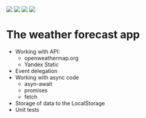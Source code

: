 <img src="https://img.shields.io/badge/HTML-blue"> <img src="https://img.shields.io/badge/CSS-blue">
<img src="https://img.shields.io/badge/JS-red"> <img src="https://img.shields.io/badge/Jest-green">

# The weather forecast app

<ul>
  <li> Working with API:
    <ul>
      <li> openweathermap.org </li>
      <li> Yandex Static </li>
    </ul>
  </li>
  <li> Event delegation</li>
  <li> Working with async code
    <ul>
      <li>asyn-await</li>
      <li>promises</li>
      <li>fetch</li>
    </ul>
  </li>
  <li>Storage of data to the LocalStorage</li>
  <li>Unit tests</li>
</ul>

<!-- Result of work you can see in https://

Codesandbox https://codesandbox.io/s/github/ -->
